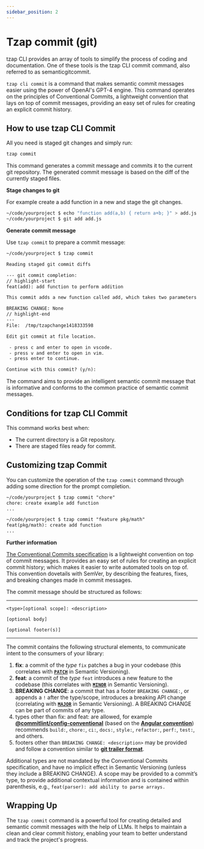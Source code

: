 ```yaml
---
sidebar_position: 2
---
```


# Tzap commit (git)

tzap CLI provides an array of tools to simplify the process of coding and documentation. One of these tools is the tzap CLI commit command, also referred to as semanticgitcommit. 

`tzap cli commit` is a command that makes semantic commit messages easier using the power of OpenAI's GPT-4 engine. This command operates on the principles of Conventional Commits, a lightweight convention that lays on top of commit messages, providing an easy set of rules for creating an explicit commit history.

## How to use tzap CLI Commit

All you need is staged git changes and simply run:

```bash
tzap commit
```

This command generates a commit message and commits it to the current git repository. The generated commit message is based on the diff of the currently staged files.

**Stage changes to git**

For example create a add function in a new and stage the git changes.

```bash
~/code/yourproject $ echo "function add(a,b) { return a+b; }" > add.js
~/code/yourproject $ git add add.js
````

**Generate commit message**

Use `tzap commit` to prepare a commit message:
```txt
~/code/yourproject $ tzap commit

Reading staged git commit diffs

--- git commit completion:
// highlight-start
feat(add): add function to perform addition

This commit adds a new function called add, which takes two parameters (a and b) and returns their sum.

BREAKING CHANGE: None
// highlight-end
---
File:  /tmp/tzapchange1418333598

Edit git commit at file location.

 - press c and enter to open in vscode. 
 - press v and enter to open in vim. 
 - press enter to continue. 

Continue with this commit? (y/n):

```

The command aims to provide an intelligent semantic commit message that is informative and conforms to the common practice of semantic commit messages.

## Conditions for tzap CLI Commit

This command works best when:

- The current directory is a Git repository.
- There are staged files ready for commit.

## Customizing tzap Commit

You can customize the operation of the `tzap commit` command through adding some direction for the prompt completion. 

```txt
~/code/yourproject $ tzap commit "chore"
chore: create example add function
...

~/code/yourproject $ tzap commit "feature pkg/math"
feat(pkg/math): create add function
... 
```

**Further information**

[The Conventional Commits specification](https://www.conventionalcommits.org/en/v1.0.0/) is a lightweight convention on top of commit messages. It provides an easy set of rules for creating an explicit commit history; which makes it easier to write automated tools on top of. This convention dovetails with SemVer, by describing the features, fixes, and breaking changes made in commit messages.

The commit message should be structured as follows:
***

```text
<type>[optional scope]: <description>

[optional body]

[optional footer(s)]
```
***


The commit contains the following structural elements, to communicate intent to the consumers of your library:

1. **fix**: a commit of the *type* `fix` patches a bug in your codebase (this correlates with [**`PATCH`**](http://semver.org/#summary) in Semantic Versioning).
2. **feat**: a commit of the *type* `feat` introduces a new feature to the codebase (this correlates with [**`MINOR`**](http://semver.org/#summary) in Semantic Versioning).
3. **BREAKING CHANGE**: a commit that has a footer `BREAKING CHANGE:`, or appends a `!` after the type/scope, introduces a breaking API change (correlating with [**`MAJOR`**](http://semver.org/#summary) in Semantic Versioning). A BREAKING CHANGE can be part of commits of any type.
4. types other than fix: and feat: are allowed, for example [**@commitlint/config-conventional**](https://github.com/conventional-changelog/commitlint/tree/master/%40commitlint/config-conventional) (based on the [**Angular convention**](https://github.com/angular/angular/blob/22b96b9/CONTRIBUTING.md#-commit-message-guidelines)) recommends `build:`, `chore:`, `ci:`, `docs:`, `style:`, `refactor:`, `perf:`, `test:`, and others.
5. footers other than `BREAKING CHANGE: <description>` may be provided and follow a convention similar to [**git trailer format**](https://git-scm.com/docs/git-interpret-trailers).

Additional types are not mandated by the Conventional Commits specification, and have no implicit effect in Semantic Versioning (unless they include a BREAKING CHANGE). A scope may be provided to a commit’s type, to provide additional contextual information and is contained within parenthesis, e.g., `feat(parser): add ability to parse arrays.`



## Wrapping Up

The `tzap commit` command is a powerful tool for creating detailed and semantic commit messages with the help of LLMs. It helps to maintain a clean and clear commit history, enabling your team to better understand and track the project's progress.